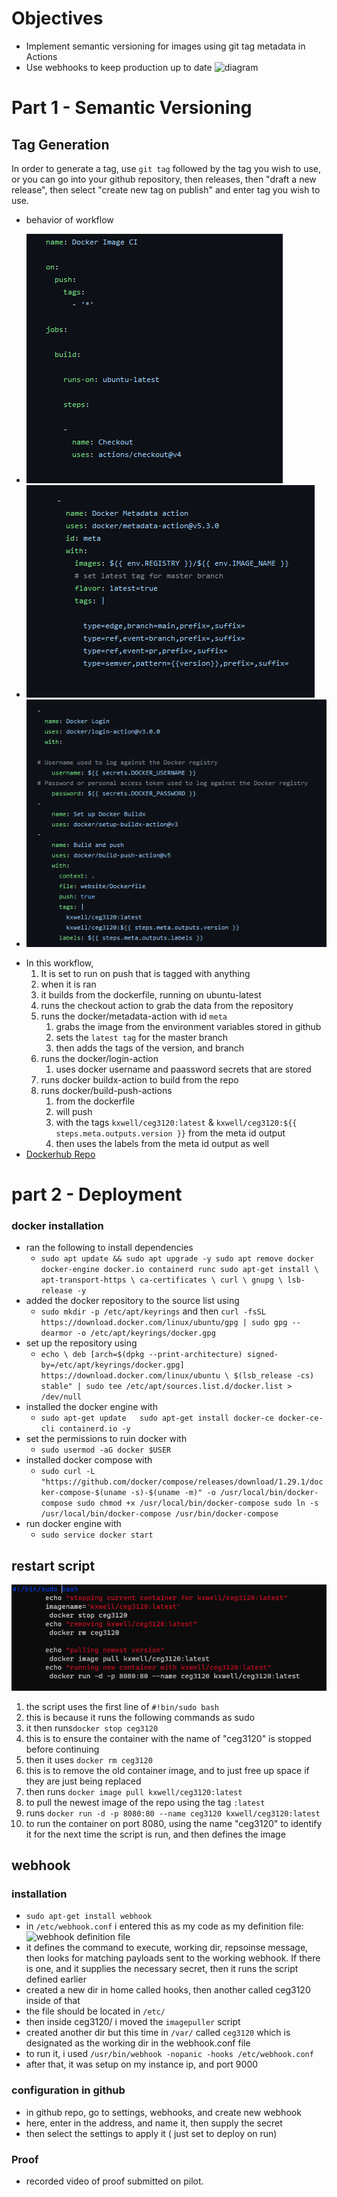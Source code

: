 # Objectives
* Implement semantic versioning for images using git tag metadata in Actions
* Use webhooks to keep production up to date
![diagram](placeholder)
# Part 1 - Semantic Versioning
## Tag Generation
In order to generate a tag, use `git tag` followed by the tag you wish to use, or you can go into your github repository, then releases, then "draft a new release", then select "create new tag on publish" and enter tag you wish to use.
* behavior of workflow

- ![docker image file1](https://github.com/WSU-kduncan/f23cicd-mkieselhorst/blob/main/docker1.png)
- ![docker image file2](https://github.com/WSU-kduncan/f23cicd-mkieselhorst/blob/main/docker2.png)
- ![docker image file3](https://github.com/WSU-kduncan/f23cicd-mkieselhorst/blob/main/docker3.png)
* In this workflow,
  1. It is set to run on push that is tagged with anything
  2. when it is ran
    1. it builds from the dockerfile, running on ubuntu-latest
    2. runs the checkout action to grab the data from the repository
    3. runs the docker/metadata-action with id `meta`
       1. grabs the image from the environment variables stored in github
       2. sets the `latest tag` for the master branch
       3. then adds the tags of the version, and branch
    4. runs the docker/login-action
       1. uses docker username and paassword secrets that are stored
    5. runs docker buildx-action to build from the repo
    6. runs docker/build-push-actions
       1. from the dockerfile
       2. will push
       3. with the tags `kxwell/ceg3120:latest` & `kxwell/ceg3120:${{ steps.meta.outputs.version }}` from the meta id output
       4. then uses the labels from the meta id output as well
* [Dockerhub Repo](https://hub.docker.com/r/kxwell/ceg3120/tags)

# part 2 - Deployment
### docker installation
*  ran the following to install dependencies
      *  `sudo apt update && sudo apt upgrade -y
sudo apt remove docker docker-engine docker.io containerd runc
    sudo apt-get install \
        apt-transport-https \
        ca-certificates \
        curl \
        gnupg \
        lsb-release -y`
*  added the docker repository to the source list using
      *  `sudo mkdir -p /etc/apt/keyrings` and then `curl -fsSL https://download.docker.com/linux/ubuntu/gpg | sudo gpg --dearmor -o /etc/apt/keyrings/docker.gpg`
*  set up the repository using
      *  `echo \ deb [arch=$(dpkg --print-architecture) signed-by=/etc/apt/keyrings/docker.gpg] https://download.docker.com/linux/ubuntu \ $(lsb_release -cs) stable" | sudo tee /etc/apt/sources.list.d/docker.list > /dev/null`
*  installed the docker engine with
      *  `sudo apt-get update	sudo apt-get install docker-ce docker-ce-cli containerd.io -y`
*  set the permissions to ruin docker with
      *  `sudo usermod -aG docker $USER`
*  installed docker compose with
      *  `sudo curl -L "https://github.com/docker/compose/releases/download/1.29.1/docker-compose-$(uname -s)-$(uname -m)" -o /usr/local/bin/docker-compose sudo chmod +x /usr/local/bin/docker-compose sudo ln -s /usr/local/bin/docker-compose /usr/bin/docker-compose`
*  run docker engine with
      *  `sudo service docker start`
## restart script
![image of pulling script](https://github.com/WSU-kduncan/f23cicd-mkieselhorst/blob/main/imagepuller.png)
1. the script uses the first line of `#!bin/sudo bash`
  1. this is because it runs the following commands as sudo
2. it then runs`docker stop ceg3120`
  1. this is to ensure the container with the name of "ceg3120" is stopped before continuing
3. then it uses `docker rm ceg3120`
  1. this is to remove the old container image, and to just free up space if they are just being replaced
4. then runs `docker image pull kxwell/ceg3120:latest`
  1. to pull the newest image of the repo using the tag `:latest`
5. runs `docker run -d -p 8080:80 --name ceg3120 kxwell/ceg3120:latest`
  1. to run the container on port 8080, using the name "ceg3120" to identify it for the next time the script is run, and then defines the image
## webhook
### installation
* `sudo apt-get install webhook`
* in `/etc/webhook.conf` i entered this as my code as my definition file:
  ![webhook definition file](placeholder)
* it defines the command to execute, working dir, repsoinse message, then looks for matching payloads sent to the working webhook. If there is one, and it supplies the necessary secret, then it runs the script defined earlier
* created a new dir in home called hooks, then another called ceg3120 inside of that
* the file should be located in `/etc/`
* then inside ceg3120/ i moved the `imagepuller` script
* created another dir but this time in `/var/` called `ceg3120` which is designated as the working dir in the webhook.conf file
* to run it, i used `/usr/bin/webhook -nopanic -hooks /etc/webhook.conf`
* after that, it was setup on my instance ip, and port 9000
### configuration in github
* in github repo, go to settings, webhooks, and create new webhook
* here, enter in the address, and name it, then supply the secret
* then select the settings to apply it ( just set to deploy on run)
### Proof
* recorded video of proof submitted on pilot.
